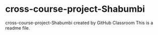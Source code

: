 # cross-course-project-Shabumbi
cross-course-project-Shabumbi created by GitHub Classroom
This is a readme file.

